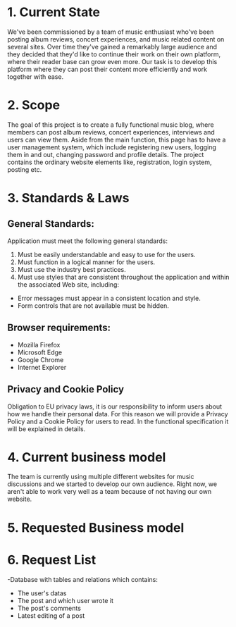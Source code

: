 # 1. Current State 

We've been commissioned by a team of music enthusiast who've been posting album reviews, concert experiences, and music related content on several sites. Over time they've gained a remarkably large audience and they decided that they'd like to continue their work on their own platform, where their reader base can grow even more. Our task is to develop this platform where they can post their content more efficiently and work together with ease.


# 2. Scope
The goal of this project is to create a fully functional music blog, where members can post album reviews, concert experiences, interviews and users can view them.  Aside from the main function, this page has to have a user management system, which include registering new users, logging them in and out, changing password and profile details.
The project contains the ordinary website elements like, registration, login system, posting etc.

# 3. Standards & Laws
## General Standards:
Application must meet the following general standards:

1.  Must be easily understandable and easy to use for the users.
2.  Must function in a logical manner for the users.
3.  Must use the industry best practices.
4.  Must use styles that are consistent throughout the application and within the associated Web site, including:

-   Error messages must appear in a consistent location and style.
-   Form controls that are not available must be hidden.


## Browser requirements:
-   Mozilla Firefox
-   Microsoft Edge
-   Google Chrome
-   Internet Explorer


## Privacy and Cookie Policy
Obligation to EU privacy laws, it is our responsibility to inform users about how we handle their personal data. For this reason we will provide a Privacy Policy and a Cookie Policy for users to read. In the functional specification it will be explained in details.

# 4. Current business model
The team is currently using multiple different websites for music discussions and we started to develop our own audience. Right now, we aren't able to work very well as a team because of not having our own website.

# 5. Requested Business model

# 6. Request List

-Database with tables and relations which contains:
  - The user's datas
  - The post and which user wrote it
  - The post's comments
  - Latest editing of a post
  
